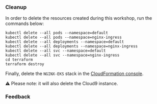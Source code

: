 ### Cleanup

In order to delete the resources created during this workshop, run the commands below:   

```
kubectl delete --all pods --namespace=default
kubectl delete --all pods --namespace=nginx-ingress
kubectl delete --all deployments --namespace=default
kubectl delete --all deployments --namespace=nginx-ingress
kubectl delete --all svc --namespace=default
kubectl delete --all svc --namespace=nginx-ingress
cd terraform
terraform destroy
```
  
  
Finally, delete the `NGINX-EKS` stack in the [CloudFormation console](https://eu-central-1.console.aws.amazon.com/cloudformation/home?region=eu-central-1#/).

:warning: Please note: it will also delete the Cloud9 instance.


### Feedback
